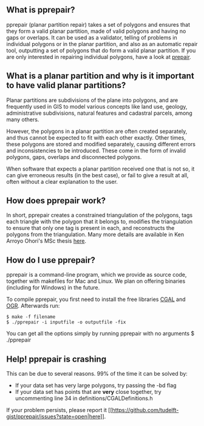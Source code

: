 ## What is pprepair?

pprepair (planar partition repair) takes a set of polygons and ensures that they form a valid planar partition, made of valid polygons and having no gaps or overlaps. It can be used as a validator, telling of problems in individual polygons or in the planar partition, and also as an automatic repair tool, outputting a set of polygons that do form a valid planar partition. If you are only interested in repairing individual polygons, have a look at [prepair](https://github.com/tudelft-gist/prepair).

## What is a planar partition and why is it important to have valid planar partitions?

Planar partitions are subdivisions of the plane into polygons, and are frequently used in GIS to model various concepts like land use, geology, administrative subdivisions, natural features and cadastral parcels, among many others.

However, the polygons in a planar partition are often created separately, and thus cannot be expected to fit with each other exactly. Other times, these polygons are stored and modified separately, causing different errors and inconsistencies to be introduced. These come in the form of invalid polygons, gaps, overlaps and disconnected polygons.

When software that expects a planar partition received one that is not so, it can give erroneous results (in the best case), or fail to give a result at all, often without a clear explanation to the user.

## How does pprepair work?

In short, pprepair creates a constrained triangulation of the polygons, tags each triangle with the polygon that it belongs to, modifies the triangulation to ensure that only one tag is present in each, and reconstructs the polygons from the triangulation. Many more details are available in Ken Arroyo Ohori's MSc thesis [here](http://www.gdmc.nl/ken/files/10mscthesis.pdf).

## How do I use pprepair?

pprepair is a command-line program, which we provide as source code, together with makefiles for Mac and Linux. We plan on offering binaries (including for Windows) in the future.

To compile pprepair, you first need to install the free libraries [CGAL](http://www.cgal.org) and [OGR](http://www.gdal.org/ogr/). Afterwards run:

    $ make -f filename
    $ ./pprepair -i inputfile -o outputfile -fix

You can get all the options simply by running pprepair with no arguments
    $ ./pprepair

## Help! pprepair is crashing

This can be due to several reasons. 99% of the time it can be solved by:
  - If your data set has very large polygons, try passing the -bd flag
  - If your data set has points that are **very** close together, try uncommenting line 34 in definitions/CGALDefinitions.h

If your problem persists, please report it [[https://github.com/tudelft-gist/pprepair/issues?state=open|here]].
